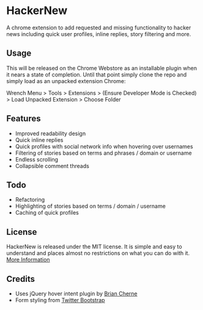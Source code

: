 # HackerNew

A chrome extension to add requested and missing functionality to hacker news including quick user profiles, inline replies, story filtering and more.


## Usage

This will be released on the Chrome Webstore as an installable plugin when it nears a state of completion. 
Until that point simply clone the repo and simply load as an unpacked extension Chrome:

Wrench Menu > Tools > Extensions > (Ensure Developer Mode is Checked) > Load Unpacked Extension > Choose Folder 


## Features

* Improved readability design
* Quick inline replies
* Quick profiles with social network info when hovering over usernames
* Filtering of stories based on terms and phrases / domain or username
* Endless scrolling
* Collapsible comment threads


## Todo

* Refactoring
* Highlighting of stories based on terms / domain / username
* Caching of quick profiles


## License

HackerNew is released under the MIT license. It is simple and easy to understand and places almost no restrictions on what you can do with it.
[More Information](http://en.wikipedia.org/wiki/MIT_License)


## Credits 

* Uses jQuery hover intent plugin by [Brian Cherne](http://cherne.net/brian/resources/jquery.hoverIntent.html)
* Form styling from [Twitter Bootstrap](https://github.com/twitter/bootstrap)
